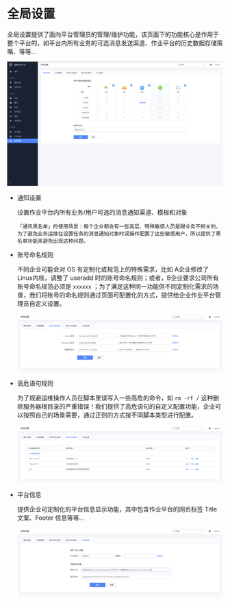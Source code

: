 # 全局设置

全局设置提供了面向平台管理员的管理/维护功能，该页面下的功能核心是作用于整个平台的，如平台内所有业务的可选消息发送渠道、作业平台的历史数据存储策略、等等...

![image-20200814114815248](media/image-20200814114815248.png)

- 通知设置

  设置作业平台内所有业务/用户可选的消息通知渠道、模板和对象

  ```
  「通讯黑名单」的使用场景：每个企业都会有一些高层、特殊敏感人员是跟业务不相关的，为了避免业务运维在设置任务的消息通知对象时误操作配置了这些敏感用户，所以提供了黑名单功能来避免出现这种问题。
  ```

- 账号命名规则

  不同企业可能会对 OS 有定制化或规范上的特殊需求，比如 A企业修改了 Linux内核，调整了 useradd 时的账号命名规则；或者，B企业要求公司所有账号命名规范必须是 `xxxxxx` ；为了满足这种同一功能但不同定制化需求的场景，我们将账号的命名规则通过页面可配置化的方式，提供给企业作业平台管理员自定义设置。

  ![image-20200814115142252](media/image-20200814115142252.png)

- 高危语句规则

  为了规避运维操作人员在脚本里误写入一些高危的命令，如 `rm -rf /` 这种删除服务器根目录的严重错误！我们提供了高危语句的自定义配置功能，企业可以按照自己的场景需要，通过正则的方式按不同脚本类型进行配置。

  ![image-20200814115124927](media/image-20200814115124927.png)
  
- 平台信息

  提供企业可定制化的平台信息显示功能，其中包含作业平台的网页标签 Title 文案、Footer 信息等等...

  ![image-20200814114958704](media/image-20200814114958704.png)